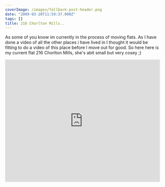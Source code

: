 ```yaml
---
coverImage: /images/fallback-post-header.png
date: "2009-03-28T11:59:37.000Z"
tags: []
title: 216 Chorlton Mills..
---
```


As some of you know im currently in the process of moving flats. As I have done a video of all the other places i have lived in I thought it would be fitting to do a video of this place before I move out for good. So here here is my current flat 216 Chorlton Mills, she's abit small but very cosey ;)<!-- more -->

<iframe width="100%" height="400" src="https://www.youtube.com/embed/PcR8hLX1Lak" frameborder="0" allow="accelerometer; autoplay; clipboard-write; encrypted-media; gyroscope; picture-in-picture" allowfullscreen></iframe>
